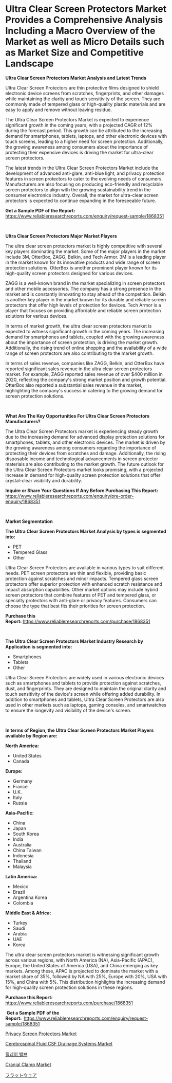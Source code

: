 <p><h1>Ultra Clear Screen Protectors Market Provides a Comprehensive Analysis Including a Macro Overview of the Market as well as Micro Details such as Market Size and Competitive Landscape</h1></p><p><strong>Ultra Clear Screen Protectors Market Analysis and Latest Trends</strong></p>
<p><p>Ultra Clear Screen Protectors are thin protective films designed to shield electronic device screens from scratches, fingerprints, and other damages while maintaining the clarity and touch sensitivity of the screen. They are commonly made of tempered glass or high-quality plastic materials and are easy to apply and remove without leaving residue.</p><p>The Ultra Clear Screen Protectors Market is expected to experience significant growth in the coming years, with a projected CAGR of 12% during the forecast period. This growth can be attributed to the increasing demand for smartphones, tablets, laptops, and other electronic devices with touch screens, leading to a higher need for screen protection. Additionally, the growing awareness among consumers about the importance of protecting their expensive devices is driving the market for ultra-clear screen protectors.</p><p>The latest trends in the Ultra Clear Screen Protectors Market include the development of advanced anti-glare, anti-blue light, and privacy protection features in screen protectors to cater to the evolving needs of consumers. Manufacturers are also focusing on producing eco-friendly and recyclable screen protectors to align with the growing sustainability trend in the consumer electronics industry. Overall, the market for ultra-clear screen protectors is expected to continue expanding in the foreseeable future.</p></p>
<p><strong>Get a Sample PDF of the Report:&nbsp;</strong> <a href="https://www.reliableresearchreports.com/enquiry/request-sample/1868351">https://www.reliableresearchreports.com/enquiry/request-sample/1868351</a></p>
<p>&nbsp;</p>
<p><strong>Ultra Clear Screen Protectors Major Market Players</strong></p>
<p><p>The ultra clear screen protectors market is highly competitive with several key players dominating the market. Some of the major players in the market include 3M, OtterBox, ZAGG, Belkin, and Tech Armor. 3M is a leading player in the market known for its innovative products and wide range of screen protection solutions. OtterBox is another prominent player known for its high-quality screen protectors designed for various devices.</p><p>ZAGG is a well-known brand in the market specializing in screen protectors and other mobile accessories. The company has a strong presence in the market and is constantly innovating to stay ahead of the competition. Belkin is another key player in the market known for its durable and reliable screen protectors that offer high levels of protection for devices. Tech Armor is a player that focuses on providing affordable and reliable screen protection solutions for various devices.</p><p>In terms of market growth, the ultra clear screen protectors market is expected to witness significant growth in the coming years. The increasing demand for smartphones and tablets, coupled with the growing awareness about the importance of screen protection, is driving the market growth. Additionally, the rising trend of online shopping and the availability of a wide range of screen protectors are also contributing to the market growth.</p><p>In terms of sales revenue, companies like ZAGG, Belkin, and OtterBox have reported significant sales revenue in the ultra clear screen protectors market. For example, ZAGG reported sales revenue of over $400 million in 2020, reflecting the company's strong market position and growth potential. OtterBox also reported a substantial sales revenue in the market, highlighting the company's success in catering to the growing demand for screen protection solutions.</p></p>
<p>&nbsp;</p>
<p><strong>What Are The Key Opportunities For Ultra Clear Screen Protectors Manufacturers?</strong></p>
<p><p>The Ultra Clear Screen Protectors market is experiencing steady growth due to the increasing demand for advanced display protection solutions for smartphones, tablets, and other electronic devices. The market is driven by the growing awareness among consumers regarding the importance of protecting their devices from scratches and damage. Additionally, the rising disposable income and technological advancements in screen protector materials are also contributing to the market growth. The future outlook for the Ultra Clear Screen Protectors market looks promising, with a projected increase in demand for high-quality screen protection solutions that offer crystal-clear visibility and durability.</p></p>
<p><strong>Inquire or Share Your Questions If Any Before Purchasing This Report:</strong> <a href="https://www.reliableresearchreports.com/enquiry/pre-order-enquiry/1868351">https://www.reliableresearchreports.com/enquiry/pre-order-enquiry/1868351</a></p>
<p>&nbsp;</p>
<p><strong>Market Segmentation</strong></p>
<p><strong>The Ultra Clear Screen Protectors Market Analysis by types is segmented into:</strong></p>
<p><ul><li>PET</li><li>Tempered Glass</li><li>Other</li></ul></p>
<p><p>Ultra Clear Screen Protectors are available in various types to suit different needs. PET screen protectors are thin and flexible, providing basic protection against scratches and minor impacts. Tempered glass screen protectors offer superior protection with enhanced scratch resistance and impact absorption capabilities. Other market options may include hybrid screen protectors that combine features of PET and tempered glass, or specialty protectors with anti-glare or privacy features. Consumers can choose the type that best fits their priorities for screen protection.</p></p>
<p><strong>Purchase this Report:&nbsp;</strong><a href="https://www.reliableresearchreports.com/purchase/1868351">https://www.reliableresearchreports.com/purchase/1868351</a></p>
<p>&nbsp;</p>
<p><strong>The Ultra Clear Screen Protectors Market Industry Research by Application is segmented into:</strong></p>
<p><ul><li>Smartphones</li><li>Tablets</li><li>Other</li></ul></p>
<p><p>Ultra Clear Screen Protectors are widely used in various electronic devices such as smartphones and tablets to provide protection against scratches, dust, and fingerprints. They are designed to maintain the original clarity and touch sensitivity of the device's screen while offering added durability. In addition to smartphones and tablets, Ultra Clear Screen Protectors are also used in other markets such as laptops, gaming consoles, and smartwatches to ensure the longevity and visibility of the device's screen.</p></p>
<p>&nbsp;</p>
<p><strong>In terms of Region, the Ultra Clear Screen Protectors Market Players available by Region are:</strong></p>
<p>
    <p> <strong> North America: </strong>
        <ul>
            <li>United States</li>
            <li>Canada</li>
        </ul>
        </p> 
    <p> <strong> Europe: </strong>
        <ul>
            <li>Germany</li>
            <li>France</li>
            <li>U.K.</li>
            <li>Italy</li>
            <li>Russia</li>
        </ul>
        </p> 
    <p> <strong> Asia-Pacific: </strong>
        <ul>
            <li>China</li>
            <li>Japan</li>
            <li>South Korea</li>
            <li>India</li>
            <li>Australia</li>
            <li>China Taiwan</li>
            <li>Indonesia</li>
            <li>Thailand</li>
            <li>Malaysia</li>
        </ul>
        </p> 
    <p> <strong> Latin America: </strong>
        <ul>
            <li>Mexico</li>
            <li>Brazil</li>
            <li>Argentina Korea</li>
            <li>Colombia</li>
        </ul>
        </p> 
    <p> <strong> Middle East & Africa: </strong>
        <ul>
            <li>Turkey</li>
            <li>Saudi</li>
            <li>Arabia</li>
            <li>UAE</li>
            <li>Korea</li>
        </ul>
    </p>
    </p>
<p><p>The ultra clear screen protectors market is witnessing significant growth across various regions, with North America (NA), Asia-Pacific (APAC), Europe, the United States of America (USA), and China emerging as key markets. Among these, APAC is projected to dominate the market with a market share of 35%, followed by NA with 25%, Europe with 20%, USA with 15%, and China with 5%. This distribution highlights the increasing demand for high-quality screen protection solutions in these regions.</p></p>
<p><strong>Purchase this Report: </strong><a href="https://www.reliableresearchreports.com/purchase/1868351">https://www.reliableresearchreports.com/purchase/1868351</a></p>
<p>&nbsp;<strong>Get a Sample PDF of the Report:&nbsp;&nbsp;</strong><a href="https://www.reliableresearchreports.com/enquiry/request-sample/1868351">https://www.reliableresearchreports.com/enquiry/request-sample/1868351</a></p>
<p><strong></strong></p>
<p><p><a href="https://github.com/biheemgalvinlouises6hokrh3h/Market-Research-Report-List-1/blob/main/privacy-screen-protectors-market.md">Privacy Screen Protectors Market</a></p><p><a href="https://issuu.com/reportprime-2/docs/cerebrospinal-fluid-csf-drainage-systems-market-si">Cerebrospinal Fluid CSF Drainage Systems Market</a></p><p><a href="https://medium.com/@earlfeffersj/%EB%A6%B4%EB%A0%88%EC%9D%B4-%EB%B0%B8%EB%B8%8C-%EC%8B%9C%EC%9E%A5-2031%EB%85%84%EA%B9%8C%EC%A7%80%EC%9D%98-%ED%8A%B8%EB%A0%8C%EB%93%9C-%EC%98%88%EC%B8%A1-%EB%B0%8F-%EA%B2%BD%EC%9F%81-%EB%B6%84%EC%84%9D-064734239efb">릴레이 밸브</a></p><p><a href="https://issuu.com/reportprime-2/docs/cranial-clamp-market-size-2030.pptx">Cranial Clamp Market</a></p><p><a href="https://medium.com/@alioukaye1/%E3%83%95%E3%83%A9%E3%83%83%E3%83%88%E3%82%A6%E3%82%A7%E3%82%A2%E5%B8%82%E5%A0%B4%E3%81%AE%E8%A6%8F%E6%A8%A1-%E5%B8%82%E5%A0%B4%E8%A6%8B%E9%80%9A%E3%81%97%E3%81%A8%E5%B8%82%E5%A0%B4%E4%BA%88%E6%B8%AC-2024%E5%B9%B4%E3%81%8B%E3%82%892031%E5%B9%B4-80c056d363f5">フラットウェア</a></p></p>